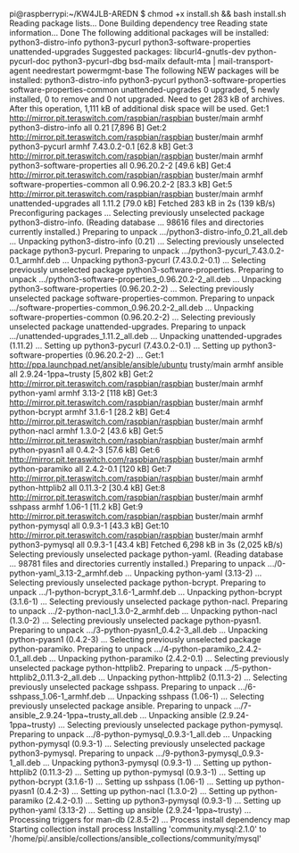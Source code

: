 pi@raspberrypi:~/KW4JLB-AREDN $ chmod +x install.sh && bash install.sh
Reading package lists... Done
Building dependency tree
Reading state information... Done
The following additional packages will be installed:
  python3-distro-info python3-pycurl python3-software-properties unattended-upgrades
Suggested packages:
  libcurl4-gnutls-dev python-pycurl-doc python3-pycurl-dbg bsd-mailx default-mta | mail-transport-agent needrestart powermgmt-base
The following NEW packages will be installed:
  python3-distro-info python3-pycurl python3-software-properties software-properties-common unattended-upgrades
0 upgraded, 5 newly installed, 0 to remove and 0 not upgraded.
Need to get 283 kB of archives.
After this operation, 1,111 kB of additional disk space will be used.
Get:1 http://mirror.pit.teraswitch.com/raspbian/raspbian buster/main armhf python3-distro-info all 0.21 [7,896 B]
Get:2 http://mirror.pit.teraswitch.com/raspbian/raspbian buster/main armhf python3-pycurl armhf 7.43.0.2-0.1 [62.8 kB]
Get:3 http://mirror.pit.teraswitch.com/raspbian/raspbian buster/main armhf python3-software-properties all 0.96.20.2-2 [49.6 kB]
Get:4 http://mirror.pit.teraswitch.com/raspbian/raspbian buster/main armhf software-properties-common all 0.96.20.2-2 [83.3 kB]
Get:5 http://mirror.pit.teraswitch.com/raspbian/raspbian buster/main armhf unattended-upgrades all 1.11.2 [79.0 kB]
Fetched 283 kB in 2s (139 kB/s)
Preconfiguring packages ...
Selecting previously unselected package python3-distro-info.
(Reading database ... 98616 files and directories currently installed.)
Preparing to unpack .../python3-distro-info_0.21_all.deb ...
Unpacking python3-distro-info (0.21) ...
Selecting previously unselected package python3-pycurl.
Preparing to unpack .../python3-pycurl_7.43.0.2-0.1_armhf.deb ...
Unpacking python3-pycurl (7.43.0.2-0.1) ...
Selecting previously unselected package python3-software-properties.
Preparing to unpack .../python3-software-properties_0.96.20.2-2_all.deb ...
Unpacking python3-software-properties (0.96.20.2-2) ...
Selecting previously unselected package software-properties-common.
Preparing to unpack .../software-properties-common_0.96.20.2-2_all.deb ...
Unpacking software-properties-common (0.96.20.2-2) ...
Selecting previously unselected package unattended-upgrades.
Preparing to unpack .../unattended-upgrades_1.11.2_all.deb ...
Unpacking unattended-upgrades (1.11.2) ...
Setting up python3-pycurl (7.43.0.2-0.1) ...
Setting up python3-software-properties (0.96.20.2-2) ...
Get:1 http://ppa.launchpad.net/ansible/ansible/ubuntu trusty/main armhf ansible all 2.9.24-1ppa~trusty [5,802 kB]
Get:2 http://mirror.pit.teraswitch.com/raspbian/raspbian buster/main armhf python-yaml armhf 3.13-2 [118 kB]
Get:3 http://mirror.pit.teraswitch.com/raspbian/raspbian buster/main armhf python-bcrypt armhf 3.1.6-1 [28.2 kB]
Get:4 http://mirror.pit.teraswitch.com/raspbian/raspbian buster/main armhf python-nacl armhf 1.3.0-2 [43.6 kB]
Get:5 http://mirror.pit.teraswitch.com/raspbian/raspbian buster/main armhf python-pyasn1 all 0.4.2-3 [57.6 kB]
Get:6 http://mirror.pit.teraswitch.com/raspbian/raspbian buster/main armhf python-paramiko all 2.4.2-0.1 [120 kB]
Get:7 http://mirror.pit.teraswitch.com/raspbian/raspbian buster/main armhf python-httplib2 all 0.11.3-2 [30.4 kB]
Get:8 http://mirror.pit.teraswitch.com/raspbian/raspbian buster/main armhf sshpass armhf 1.06-1 [11.2 kB]
Get:9 http://mirror.pit.teraswitch.com/raspbian/raspbian buster/main armhf python-pymysql all 0.9.3-1 [43.3 kB]
Get:10 http://mirror.pit.teraswitch.com/raspbian/raspbian buster/main armhf python3-pymysql all 0.9.3-1 [43.4 kB]
Fetched 6,298 kB in 3s (2,025 kB/s)
Selecting previously unselected package python-yaml.
(Reading database ... 98781 files and directories currently installed.)
Preparing to unpack .../0-python-yaml_3.13-2_armhf.deb ...
Unpacking python-yaml (3.13-2) ...
Selecting previously unselected package python-bcrypt.
Preparing to unpack .../1-python-bcrypt_3.1.6-1_armhf.deb ...
Unpacking python-bcrypt (3.1.6-1) ...
Selecting previously unselected package python-nacl.
Preparing to unpack .../2-python-nacl_1.3.0-2_armhf.deb ...
Unpacking python-nacl (1.3.0-2) ...
Selecting previously unselected package python-pyasn1.
Preparing to unpack .../3-python-pyasn1_0.4.2-3_all.deb ...
Unpacking python-pyasn1 (0.4.2-3) ...
Selecting previously unselected package python-paramiko.
Preparing to unpack .../4-python-paramiko_2.4.2-0.1_all.deb ...
Unpacking python-paramiko (2.4.2-0.1) ...
Selecting previously unselected package python-httplib2.
Preparing to unpack .../5-python-httplib2_0.11.3-2_all.deb ...
Unpacking python-httplib2 (0.11.3-2) ...
Selecting previously unselected package sshpass.
Preparing to unpack .../6-sshpass_1.06-1_armhf.deb ...
Unpacking sshpass (1.06-1) ...
Selecting previously unselected package ansible.
Preparing to unpack .../7-ansible_2.9.24-1ppa~trusty_all.deb ...
Unpacking ansible (2.9.24-1ppa~trusty) ...
Selecting previously unselected package python-pymysql.
Preparing to unpack .../8-python-pymysql_0.9.3-1_all.deb ...
Unpacking python-pymysql (0.9.3-1) ...
Selecting previously unselected package python3-pymysql.
Preparing to unpack .../9-python3-pymysql_0.9.3-1_all.deb ...
Unpacking python3-pymysql (0.9.3-1) ...
Setting up python-httplib2 (0.11.3-2) ...
Setting up python-pymysql (0.9.3-1) ...
Setting up python-bcrypt (3.1.6-1) ...
Setting up sshpass (1.06-1) ...
Setting up python-pyasn1 (0.4.2-3) ...
Setting up python-nacl (1.3.0-2) ...
Setting up python-paramiko (2.4.2-0.1) ...
Setting up python3-pymysql (0.9.3-1) ...
Setting up python-yaml (3.13-2) ...
Setting up ansible (2.9.24-1ppa~trusty) ...
Processing triggers for man-db (2.8.5-2) ...
Process install dependency map
Starting collection install process
Installing 'community.mysql:2.1.0' to '/home/pi/.ansible/collections/ansible_collections/community/mysql'
